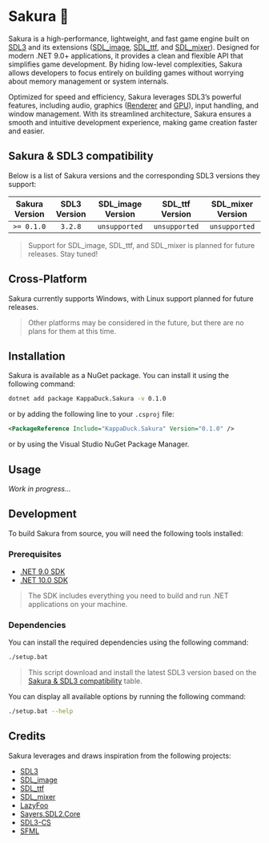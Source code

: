 # Sakura 🌸

Sakura is a high-performance, lightweight, and fast game engine built on [SDL3] and its extensions ([SDL_image], [SDL_ttf], and [SDL_mixer]). Designed for modern .NET 9.0+ applications, it provides a clean and flexible API that simplifies game development. By hiding low-level complexities, Sakura allows developers to focus entirely on building games without worrying about memory management or system internals.

Optimized for speed and efficiency, Sakura leverages SDL3’s powerful features, including audio, graphics ([Renderer] and [GPU]), input handling, and window management. With its streamlined architecture, Sakura ensures a smooth and intuitive development experience, making game creation faster and easier.

## Sakura & SDL3 compatibility

Below is a list of Sakura versions and the corresponding SDL3 versions they support:

| Sakura Version | SDL3 Version | SDL_image Version | SDL_ttf Version | SDL_mixer Version |
| :------------: | :----------: | :---------------: | :-------------: | :---------------: |
|   `>= 0.1.0`   |   `3.2.8`    |   `unsupported`   |  `unsupported`  |   `unsupported`   |

> Support for SDL_image, SDL_ttf, and SDL_mixer is planned for future releases. Stay tuned!

## Cross-Platform

Sakura currently supports Windows, with Linux support planned for future releases.

> Other platforms may be considered in the future, but there are no plans for them at this time.

## Installation

Sakura is available as a NuGet package. You can install it using the following command:

```bash
dotnet add package KappaDuck.Sakura -v 0.1.0
```

or by adding the following line to your `.csproj` file:

```xml
<PackageReference Include="KappaDuck.Sakura" Version="0.1.0" />
```

or by using the Visual Studio NuGet Package Manager.

## Usage

*Work in progress...*

## Development

To build Sakura from source, you will need the following tools installed:

### Prerequisites

- [.NET 9.0 SDK](https://dotnet.microsoft.com/download/dotnet/9.0)
- [.NET 10.0 SDK](https://dotnet.microsoft.com/download/dotnet/10.0)

> The SDK includes everything you need to build and run .NET applications on your machine.

### Dependencies

You can install the required dependencies using the following command:

```bash
./setup.bat
```

> This script download and install the latest SDL3 version based on the [Sakura & SDL3 compatibility](#sakura--sdl3-compatibility) table.

You can display all available options by running the following command:

```bash
./setup.bat --help
```

## Credits

Sakura leverages and draws inspiration from the following projects:

- [SDL3]
- [SDL_image]
- [SDL_ttf]
- [SDL_mixer]
- [LazyFoo](https://lazyfoo.net/index.php)
- [Sayers.SDL2.Core](https://github.com/JeremySayers/Sayers.SDL2.Core)
- [SDL3-CS](https://github.com/flibitijibibo/SDL3-CS)
- [SFML](https://www.sfml-dev.org/)

[SDL3]: https://www.libsdl.org/
[SDL_image]: https://www.libsdl.org/projects/SDL_image/
[SDL_ttf]: https://www.libsdl.org/projects/SDL_ttf/
[SDL_mixer]: https://www.libsdl.org/projects/SDL_mixer/
[Renderer]: https://wiki.libsdl.org/CategoryRender
[GPU]: https://wiki.libsdl.org/CategoryGPU
